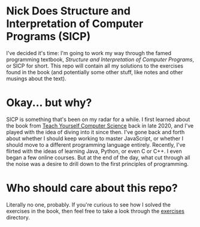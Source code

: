 # Nick Does Structure and Interpretation of Computer Programs (SICP)

I've decided it's time: I'm going to work my way through the famed programming textbook, *Structure and Interpretation of Computer Programs*, or SICP for short. This repo will contain all my solutions to the exercises found in the book (and potentially some other stuff, like notes and other musings about the text).

# Okay... but why?
SICP is something that's been on my radar for a while. I first learned about the book from [Teach Yourself Computer Science](https://teachyourselfcs.com/) back in late 2020, and I've played with the idea of diving into it since then. I've gone back and forth about whether I should keep working to master JavaScript, or whether I should move to a different programming language entirely. Recently, I've flirted with the ideas of learning Java, Python, or even C or C++. I even began a few online courses. But at the end of the day, what cut through all the noise was a desire to drill down to the first principles of programming.

# Who should care about this repo?
Literally no one, probably. If you're curious to see how I solved the exercises in the book, then feel free to take a look through the [exercises](./exercises) directory.

